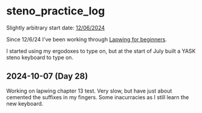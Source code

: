 # steno_practice_log

Slightly arbitrary start date: [12/06/2024](http://howmanydayssince.net/06/12/2024)

Since 12/6/24 I've been working through [Lapwing for beginners](https://lapwing.aerick.ca).

I started using my ergodoxes to type on, but at the start of July built a YASK steno keyboard to type on.

## 2024-10-07 (Day 28)

Working on lapwing chapter 13 test. Very slow, but have just about cemented the suffixes in my fingers. Some inacurracies as I still learn the new keyboard.
